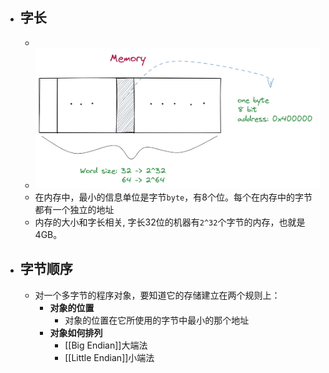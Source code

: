 - ## 字长
	-
	- ![image.png](../assets/image_1652668103010_0.png)
	- 在内存中，最小的信息单位是字节`byte`，有8个位。每个在内存中的字节都有一个独立的地址
	- 内存的大小和字长相关, 字长32位的机器有`2^32`个字节的内存，也就是4GB。
- ## 字节顺序
	- 对一个多字节的程序对象，要知道它的存储建立在两个规则上：
		- **对象的位置**
			- 对象的位置在它所使用的字节中最小的那个地址
		- **对象如何排列**
			- [[Big Endian]]大端法
			- [[Little Endian]]小端法